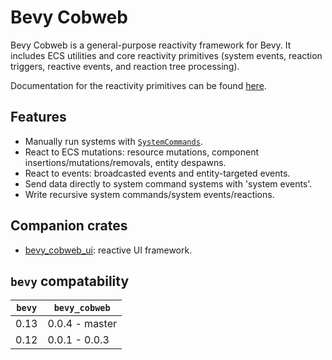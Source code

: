 # Bevy Cobweb

Bevy Cobweb is a general-purpose reactivity framework for Bevy. It includes ECS utilities and core reactivity primitives (system events, reaction triggers, reactive events, and reaction tree processing).

Documentation for the reactivity primitives can be found [here](src/react/REACT.md).



## Features

- Manually run systems with [`SystemCommands`](bevy_cobweb::prelude::SystemCommand).
- React to ECS mutations: resource mutations, component insertions/mutations/removals, entity despawns.
- React to events: broadcasted events and entity-targeted events.
- Send data directly to system command systems with 'system events'.
- Write recursive system commands/system events/reactions.



## Companion crates

- [bevy_cobweb_ui](https://github.com/UkoeHB/bevy_cobweb_ui): reactive UI framework.



## `bevy` compatability

| `bevy` | `bevy_cobweb` |
|-------|----------------|
| 0.13  | 0.0.4 - master |
| 0.12  | 0.0.1 - 0.0.3  |
